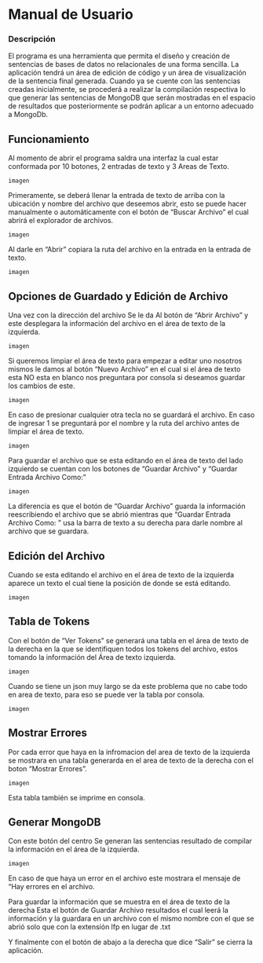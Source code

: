 # Manual de Usuario
### Descripción
El programa es una herramienta que permita el diseño y creación de sentencias de bases de datos no relacionales de una forma sencilla. La aplicación tendrá un área de edición de código y un área de visualización de la sentencia final generada.
Cuando ya se cuente con las sentencias creadas inicialmente, se procederá a realizar la compilación respectiva lo que generar las sentencias de MongoDB que serán mostradas en el espacio de resultados que posteriormente se podrán aplicar a un entorno adecuado a MongoDb.

## Funcionamiento

Al momento de abrir el programa saldra una interfaz la cual estar conformada por 10 botones, 2 entradas de texto y 3 Areas de Texto.
```
imagen
```
Primeramente, se deberá llenar la entrada de texto de arriba con la ubicación y nombre del archivo que deseemos abrir, esto se puede hacer manualmente o automáticamente con el botón de “Buscar Archivo” el cual abrirá el explorador de archivos.
```
imagen
```
Al darle en “Abrir” copiara la ruta del archivo en la entrada en la entrada de texto. 
```
imagen
```
## Opciones de Guardado y Edición de Archivo
Una vez con la dirección del archivo Se le da Al botón de “Abrir Archivo” y este desplegara la información del archivo en el área de texto de la izquierda. 
```
imagen
```
Si queremos limpiar el área de texto para empezar a editar uno nosotros mismos le damos al botón “Nuevo Archivo” en el cual si el área de texto esta NO esta en blanco nos preguntara por consola si deseamos guardar los cambios de este.
```
imagen
```
En caso de presionar cualquier otra tecla no se guardará el archivo. 
En caso de ingresar 1 se preguntará por el nombre y la ruta del archivo antes de limpiar el área de texto. 
```
imagen
```
Para guardar el archivo que se esta editando en el área de texto del lado izquierdo se cuentan con los botones de “Guardar Archivo” y “Guardar Entrada Archivo Como:”  
```
imagen
```

La diferencia es que el botón de “Guardar Archivo” guarda la información reescribiendo el archivo que se abrió mientras que “Guardar Entrada Archivo Como: ” usa la barra de texto a su derecha para darle nombre al archivo que se guardara.

## Edición del Archivo
Cuando se esta editando el archivo en el área de texto de la izquierda aparece un texto el cual tiene la posición de donde se está editando. 
```
imagen
```
## Tabla de Tokens
Con el botón de “Ver Tokens” se generará una tabla en el área de texto de la derecha en la que se identifiquen todos los tokens del archivo, estos tomando la información del Área de texto izquierda. 
```
imagen
```
Cuando se tiene un json muy largo se da este problema que no cabe todo en area de texto, para eso se puede ver la tabla por consola. 
```
imagen
```
## Mostrar Errores
Por cada error que haya en la infromacion del area de texto de la izquierda se mostrara en una tabla generarda en el area de texto de la derecha con el boton “Mostrar Errores”. 
 ```
imagen
```
Esta tabla también se imprime en consola. 
## Generar MongoDB
Con este botón del centro Se generan las sentencias resultado de compilar la información en el área de la izquierda. 
```
imagen
```
En caso de que haya un error en el archivo este mostrara el mensaje de “Hay errores en el archivo.
 
Para guardar la información que se muestra en el área de texto de la derecha Esta el botón de Guardar Archivo resultados el cual leerá la información y la guardara en un archivo con el mismo nombre con el que se abrió solo que con la extensión lfp en lugar de .txt
 
Y finalmente con el botón de abajo a la derecha que dice “Salir” se cierra la aplicación. 

